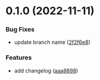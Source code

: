 # 0.1.0 (2022-11-11)


### Bug Fixes

* update branch name ([2f2f6e8](https://github.com/grracki/greetings-ci/commit/2f2f6e8e1c199804a67fef8786990513b31e2ac5))


### Features

* add changelog ([aaa8898](https://github.com/grracki/greetings-ci/commit/aaa88984d8b3cc386dee473d84e4e95f4049e5f4))



